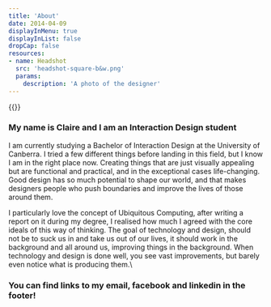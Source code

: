```yaml
---
title: 'About'
date: 2014-04-09
displayInMenu: true
displayInList: false
dropCap: false
resources:
- name: Headshot
  src: 'headshot-square-b&w.png'
  params:
    description: 'A photo of the designer'
---
```


{{<smallimg src="Headshot" alt="A photo of the designer"  width="250px">}}

### My name is Claire and I am an Interaction Design student

I am currently studying a Bachelor of Interaction Design at the University of Canberra. I tried a few different things before landing in this field, but I know I am in the right place now. Creating things that are just visually appealing but are functional and practical, and in the exceptional cases life-changing. Good design has so much potential to shape our world, and that makes designers people who push boundaries and improve the lives of those around them.

I particularly love the concept of Ubiquitous Computing, after writing a report on it during my degree, I realised how much I agreed with the core ideals of this way of thinking. The goal of technology and design, should not be to suck us in and take us out of our lives, it should work in the background and all around us, improving things in the background. When technology and design is done well, you see vast improvements, but barely even notice what is producing them.\

### You can find links to my email, facebook and linkedin in the footer!
